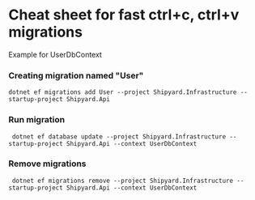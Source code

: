# Cheat sheet for fast ctrl+c, ctrl+v migrations

Example for UserDbContext

### Creating migration named "User" 

```shell
dotnet ef migrations add User --project Shipyard.Infrastructure --startup-project Shipyard.Api       
```

### Run migration

```shell
 dotnet ef database update --project Shipyard.Infrastructure --startup-project Shipyard.Api --context UserDbContext
```

### Remove migrations

```shell
 dotnet ef migrations remove --project Shipyard.Infrastructure --startup-project Shipyard.Api --context UserDbContext
```
